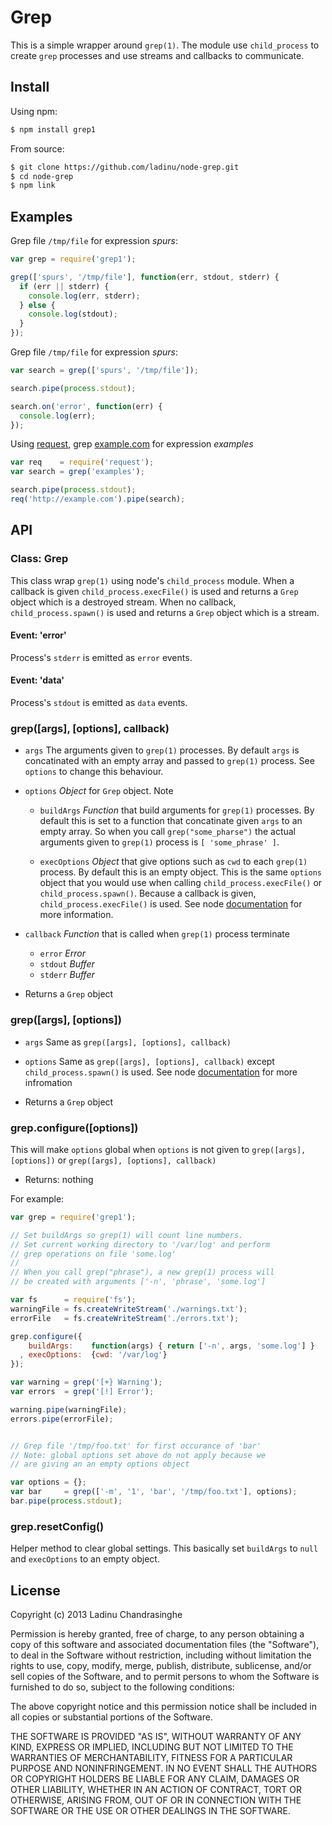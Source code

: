 [1]: http://example.com
[2]: https://github.com/mikeal/request
[3]: http://nodejs.org/api/child_process.html#child_process_child_process_spawn_command_args_options
[4]: http://nodejs.org/api/child_process.html#child_process_child_process_execfile_file_args_options_callback
# Grep

This is a simple wrapper around `grep(1)`. The module use `child_process` to create
`grep` processes and use streams and callbacks to communicate.

## Install
Using npm:
```sh
$ npm install grep1
```
From source:
```sh
$ git clone https://github.com/ladinu/node-grep.git
$ cd node-grep
$ npm link
```

## Examples

Grep file `/tmp/file` for expression *spurs*:
```javascript
var grep = require('grep1');

grep(['spurs', '/tmp/file'], function(err, stdout, stderr) {
  if (err || stderr) {
    console.log(err, stderr);
  } else {
    console.log(stdout);
  }
});
```

Grep file `/tmp/file` for expression *spurs*:
```javascript
var search = grep(['spurs', '/tmp/file']);

search.pipe(process.stdout);

search.on('error', function(err) {
  console.log(err);
});
```

Using [request][2], grep [example.com][1] for expression *examples*
```javascript
var req    = require('request');
var search = grep('examples');

search.pipe(process.stdout);
req('http://example.com').pipe(search);
```

## API

### Class: Grep

This class wrap `grep(1)` using node's `child_process` module. When a callback is given
`child_process.execFile()` is used and returns a `Grep` object which is a destroyed stream.
When no callback, `child_process.spawn()` is used and returns a `Grep` object which is a
stream.


#### Event: 'error'

Process's `stderr` is emitted as `error` events.

#### Event: 'data'

Process's `stdout` is emitted as `data` events.

### grep([args], [options], callback)
 
  * `args` The arguments given to `grep(1)` processes. By default `args` is concatinated
    with an empty array and passed to `grep(1)` process. See `options` to change this
    behaviour.
  
  * `options` *Object* for `Grep` object. Note 

    * `buildArgs` *Function* that build arguments for `grep(1)` processes. By default this is
      set to a function that concatinate given `args` to an empty array.  So when you call 
      `grep("some_pharse")` the actual arguments given to `grep(1)` process is 
      `[ 'some_phrase' ]`.

    * `execOptions` *Object* that give options such as `cwd` to each `grep(1)` process. By
      default this is an empty object. This is the same `options` object that you would use
      when calling `child_process.execFile()` or `child_process.spawn()`. Because a callback
      is given, `child_process.execFile()` is used. See node [documentation][4] for more 
      information.


  * `callback` *Function* that is called when `grep(1)` process terminate
    * `error` *Error*
    * `stdout` *Buffer*
    * `stderr` *Buffer*

  * Returns a `Grep` object

### grep([args], [options])

  * `args` Same as `grep([args], [options], callback)`

  * `options` Same as `grep([args], [options], callback)` except `child_process.spawn()`
    is used. See node [documentation][3] for more infromation

  * Returns a `Grep` object



### grep.configure([options])

This will make `options` global when `options` is not given to `grep([args], [options])`
or `grep([args], [options], callback)`

  * Returns: nothing

For example:
```javascript
var grep = require('grep1');

// Set buildArgs so grep(1) will count line numbers.
// Set current working directory to '/var/log' and perform
// grep operations on file 'some.log'
//
// When you call grep("phrase"), a new grep(1) process will
// be created with arguments ['-n', 'phrase', 'some.log']

var fs      = require('fs');
warningFile = fs.createWriteStream('./warnings.txt');
errorFile   = fs.createWriteStream('./errors.txt');

grep.configure({
    buildArgs:    function(args) { return ['-n', args, 'some.log'] }
  , execOptions:  {cwd: '/var/log'}
});

var warning = grep('[+} Warning');
var errors  = grep('[!] Error');

warning.pipe(warningFile);
errors.pipe(errorFile);


// Grep file '/tmp/foo.txt' for first occurance of 'bar'
// Note: global options set above do not apply because we 
// are giving an an empty options object

var options = {};
var bar     = grep(['-m', '1', 'bar', '/tmp/foo.txt'], options);
bar.pipe(process.stdout);
```

### grep.resetConfig()

Helper method to clear global settings. This basically set `buildArgs` to `null` and
`execOptions` to an empty object.


## License

Copyright (c) 2013 Ladinu Chandrasinghe

Permission is hereby granted, free of charge, to any person obtaining a copy of this
software and associated documentation files (the "Software"), to deal in the Software
without restriction, including without limitation the rights to use, copy, modify,
merge, publish, distribute, sublicense, and/or sell copies of the Software, and to
permit persons to whom the Software is furnished to do so, subject to the following
conditions:

The above copyright notice and this permission notice shall be included in all copies
or substantial portions of the Software.

THE SOFTWARE IS PROVIDED "AS IS", WITHOUT WARRANTY OF ANY KIND, EXPRESS OR IMPLIED,
INCLUDING BUT NOT LIMITED TO THE WARRANTIES OF MERCHANTABILITY, FITNESS FOR A
PARTICULAR PURPOSE AND NONINFRINGEMENT. IN NO EVENT SHALL THE AUTHORS OR COPYRIGHT
HOLDERS BE LIABLE FOR ANY CLAIM, DAMAGES OR OTHER LIABILITY, WHETHER IN AN ACTION OF
CONTRACT, TORT OR OTHERWISE, ARISING FROM, OUT OF OR IN CONNECTION WITH THE SOFTWARE OR
THE USE OR OTHER DEALINGS IN THE SOFTWARE.
